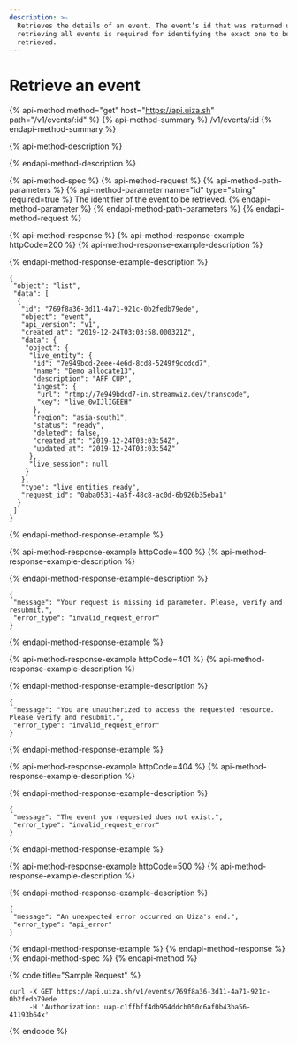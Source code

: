 ```yaml
---
description: >-
  Retrieves the details of an event. The event’s id that was returned upon
  retrieving all events is required for identifying the exact one to be
  retrieved.
---
```


# Retrieve an event

{% api-method method="get" host="https://api.uiza.sh" path="/v1/events/:id" %}
{% api-method-summary %}
/v1/events/:id
{% endapi-method-summary %}

{% api-method-description %}

{% endapi-method-description %}

{% api-method-spec %}
{% api-method-request %}
{% api-method-path-parameters %}
{% api-method-parameter name="id" type="string" required=true %}
The identifier of the event to be retrieved.
{% endapi-method-parameter %}
{% endapi-method-path-parameters %}
{% endapi-method-request %}

{% api-method-response %}
{% api-method-response-example httpCode=200 %}
{% api-method-response-example-description %}

{% endapi-method-response-example-description %}

```
{
 "object": "list",
 "data": [
  {
   "id": "769f8a36-3d11-4a71-921c-0b2fedb79ede",
   "object": "event",
   "api_version": "v1",
   "created_at": "2019-12-24T03:03:58.000321Z",
   "data": {
    "object": {
     "live_entity": {
      "id": "7e949bcd-2eee-4e6d-8cd8-5249f9ccdcd7",
      "name": "Demo allocate13",
      "description": "AFF CUP",
      "ingest": {
       "url": "rtmp://7e949bdcd7-in.streamwiz.dev/transcode",
       "key": "live_0wIJlIGEEH"
      },
      "region": "asia-south1",
      "status": "ready",
      "deleted": false,
      "created_at": "2019-12-24T03:03:54Z",
      "updated_at": "2019-12-24T03:03:54Z"
     },
     "live_session": null
    }
   },
   "type": "live_entities.ready",
   "request_id": "0aba0531-4a5f-48c8-ac0d-6b926b35eba1"
  }
 ]
}
```
{% endapi-method-response-example %}

{% api-method-response-example httpCode=400 %}
{% api-method-response-example-description %}

{% endapi-method-response-example-description %}

```
{
 "message": "Your request is missing id parameter. Please, verify and resubmit.",
 "error_type": "invalid_request_error"
}
```
{% endapi-method-response-example %}

{% api-method-response-example httpCode=401 %}
{% api-method-response-example-description %}

{% endapi-method-response-example-description %}

```
{
 "message": "You are unauthorized to access the requested resource. Please verify and resubmit.",
 "error_type": "invalid_request_error"
}
```
{% endapi-method-response-example %}

{% api-method-response-example httpCode=404 %}
{% api-method-response-example-description %}

{% endapi-method-response-example-description %}

```
{
 "message": "The event you requested does not exist.",
 "error_type": "invalid_request_error"
}
```
{% endapi-method-response-example %}

{% api-method-response-example httpCode=500 %}
{% api-method-response-example-description %}

{% endapi-method-response-example-description %}

```
{
 "message": "An unexpected error occurred on Uiza's end.",
 "error_type": "api_error"
}
```
{% endapi-method-response-example %}
{% endapi-method-response %}
{% endapi-method-spec %}
{% endapi-method %}

{% code title="Sample Request" %}
```text
curl -X GET https://api.uiza.sh/v1/events/769f8a36-3d11-4a71-921c-0b2fedb79ede 
     -H 'Authorization: uap-c1ffbff4db954ddcb050c6af0b43ba56-41193b64x'
```
{% endcode %}

